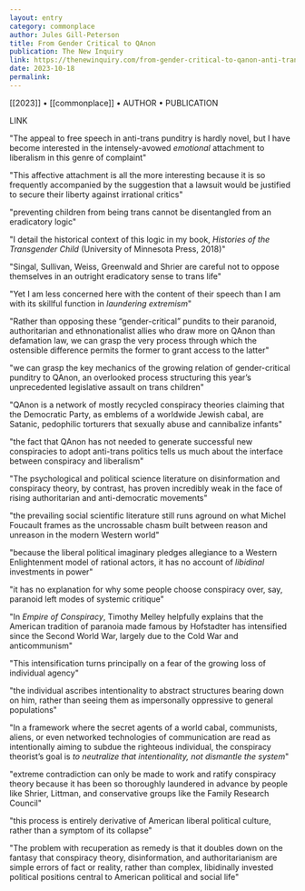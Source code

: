```yaml
---
layout: entry
category: commonplace
author: Jules Gill-Peterson
title: From Gender Critical to QAnon
publication: The New Inquiry
link: https://thenewinquiry.com/from-gender-critical-to-qanon-anti-trans-politics-and-the-laundering-of-conspiracy/
date: 2023-10-18
permalink:
---
```


[[2023]] • [[commonplace]] • AUTHOR • PUBLICATION

LINK

"The appeal to free speech in anti-trans punditry is hardly novel, but I have become interested in the intensely-avowed *emotional* attachment to liberalism in this genre of complaint"

"This affective attachment is all the more interesting because it is so frequently accompanied by the suggestion that a lawsuit would be justified to secure their liberty against irrational critics"

"preventing children from being trans cannot be disentangled from an eradicatory logic"

"I detail the historical context of this logic in my book, *Histories of the Transgender Child* (University of Minnesota Press, 2018)"

"Singal, Sullivan, Weiss, Greenwald and Shrier are careful not to oppose themselves in an outright eradicatory sense to trans life"

"Yet I am less concerned here with the content of their speech than I am with its skillful function in *laundering extremism*"

"Rather than opposing these “gender-critical” pundits to their paranoid, authoritarian and ethnonationalist allies who draw more on QAnon than defamation law, we can grasp the very process through which the ostensible difference permits the former to grant access to the latter"

"we can grasp the key mechanics of the growing relation of gender-critical punditry to QAnon, an overlooked process structuring this year’s unprecedented legislative assault on trans children"

"QAnon is a network of mostly recycled conspiracy theories claiming that the Democratic Party, as emblems of a worldwide Jewish cabal, are Satanic, pedophilic torturers that sexually abuse and cannibalize infants"

"the fact that QAnon has not needed to generate successful new conspiracies to adopt anti-trans politics tells us much about the interface between conspiracy and liberalism"

"The psychological and political science literature on disinformation and conspiracy theory, by contrast, has proven incredibly weak in the face of rising authoritarian and anti-democratic movements"

"the prevailing social scientific literature still runs aground on what Michel Foucault frames as the uncrossable chasm built between reason and unreason in the modern Western world"

"because the liberal political imaginary pledges allegiance to a Western Enlightenment model of rational actors, it has no account of *libidinal* investments in power"

"it has no explanation for why some people choose conspiracy over, say, paranoid left modes of systemic critique"

"In *Empire of Conspiracy*, Timothy Melley helpfully explains that the American tradition of paranoia made famous by Hofstadter has intensified since the Second World War, largely due to the Cold War and anticommunism"

"This intensification turns principally on a fear of the growing loss of individual agency"

"the individual ascribes intentionality to abstract structures bearing down on him, rather than seeing them as impersonally oppressive to general populations"

"In a framework where the secret agents of a world cabal, communists, aliens, or even networked technologies of communication are read as intentionally aiming to subdue the righteous individual, the conspiracy theorist’s goal is *to neutralize that intentionality, not dismantle the system*"

"extreme contradiction can only be made to work and ratify conspiracy theory because it has been so thoroughly laundered in advance by people like Shrier, Littman, and conservative groups like the Family Research Council"

"this process is entirely derivative of American liberal political culture, rather than a symptom of its collapse"

"The problem with recuperation as remedy is that it doubles down on the fantasy that conspiracy theory, disinformation, and authoritarianism are simple errors of fact or reality, rather than complex, libidinally invested political positions central to American political and social life"
